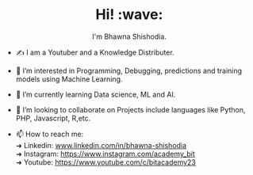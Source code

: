 <h1 align='center'> Hi! :wave:</h1>
<p align='center'>I'm Bhawna Shishodia.</p>

- &#x270D;  I am a Youtuber and a Knowledge Distributer.

- 👀 I’m interested in Programming, Debugging, predictions and training models using Machine Learning.

- 🌱 I’m currently learning Data science, ML and AI.

- 💞️ I’m looking to collaborate on Projects include languages like Python, PHP, Javascript, R,etc.

- 📫 How to reach me:<br>
      &#x279C; Linkedin: www.linkedin.com/in/bhawna-shishodia <br>
      &#x279C; Instagram: https://www.instagram.com/academy_bit<br>
      &#x279C; Youtube: https://www.youtube.com/c/bitacademy23

<!---
BhawnaShishodia2223/BhawnaShishodia2223 is a ✨ special ✨ repository because its `README.md` (this file) appears on your GitHub profile.
You can click the Preview link to take a look at your changes.
--->
